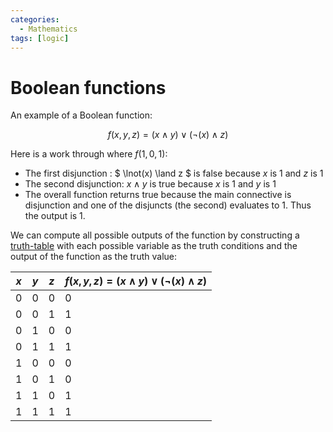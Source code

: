 ```yaml
---
categories:
  - Mathematics
tags: [logic]
---
```


# Boolean functions

An example of a Boolean function:

$$
f(x,y,z) = (x \land y) \lor (\lnot(x) \land z )
$$

Here is a work through where $f(1, 0, 1)$:

- The first disjunction : $ \lnot(x) \land z $ is false because $x$ is 1 and $z$ is 1
- The second disjunction: $x \land y$ is true because $x$ is 1 and $y$ is 1
- The overall function returns true because the main connective is disjunction and one of the disjuncts (the second) evaluates to 1. Thus the output is 1.

We can compute all possible outputs of the function by constructing a [truth-table](/Logic/Propositional_logic/Truth-tables.md) with each possible variable as the truth conditions and the output of the function as the truth value:

| $x$ | $y$ | $z$ | $f(x,y,z) = (x \land y) \lor (\lnot(x) \land z )$ |
| --- | --- | --- | ------------------------------------------------- |
| 0   | 0   | 0   | 0                                                 |
| 0   | 0   | 1   | 1                                                 |
| 0   | 1   | 0   | 0                                                 |
| 0   | 1   | 1   | 1                                                 |
| 1   | 0   | 0   | 0                                                 |
| 1   | 0   | 1   | 0                                                 |
| 1   | 1   | 0   | 1                                                 |
| 1   | 1   | 1   | 1                                                 |
